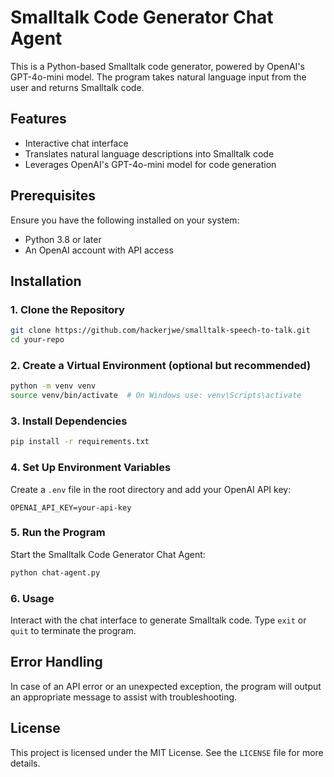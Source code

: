 # Smalltalk Code Generator Chat Agent

This is a Python-based Smalltalk code generator, powered by OpenAI's GPT-4o-mini model. The program takes natural language input from the user and returns Smalltalk code.

## Features

- Interactive chat interface
- Translates natural language descriptions into Smalltalk code
- Leverages OpenAI's GPT-4o-mini model for code generation

## Prerequisites

Ensure you have the following installed on your system:

- Python 3.8 or later
- An OpenAI account with API access

## Installation

### 1. Clone the Repository

```bash
git clone https://github.com/hackerjwe/smalltalk-speech-to-talk.git
cd your-repo
```

### 2. Create a Virtual Environment (optional but recommended)

```bash
python -m venv venv
source venv/bin/activate  # On Windows use: venv\Scripts\activate
```

### 3. Install Dependencies

```bash
pip install -r requirements.txt
```

### 4. Set Up Environment Variables

Create a `.env` file in the root directory and add your OpenAI API key:

```plaintext
OPENAI_API_KEY=your-api-key
```

### 5. Run the Program

Start the Smalltalk Code Generator Chat Agent:

```bash
python chat-agent.py
```

### 6. Usage

Interact with the chat interface to generate Smalltalk code. Type `exit` or `quit` to terminate the program.

## Error Handling

In case of an API error or an unexpected exception, the program will output an appropriate message to assist with troubleshooting.

## License

This project is licensed under the MIT License. See the `LICENSE` file for more details.
